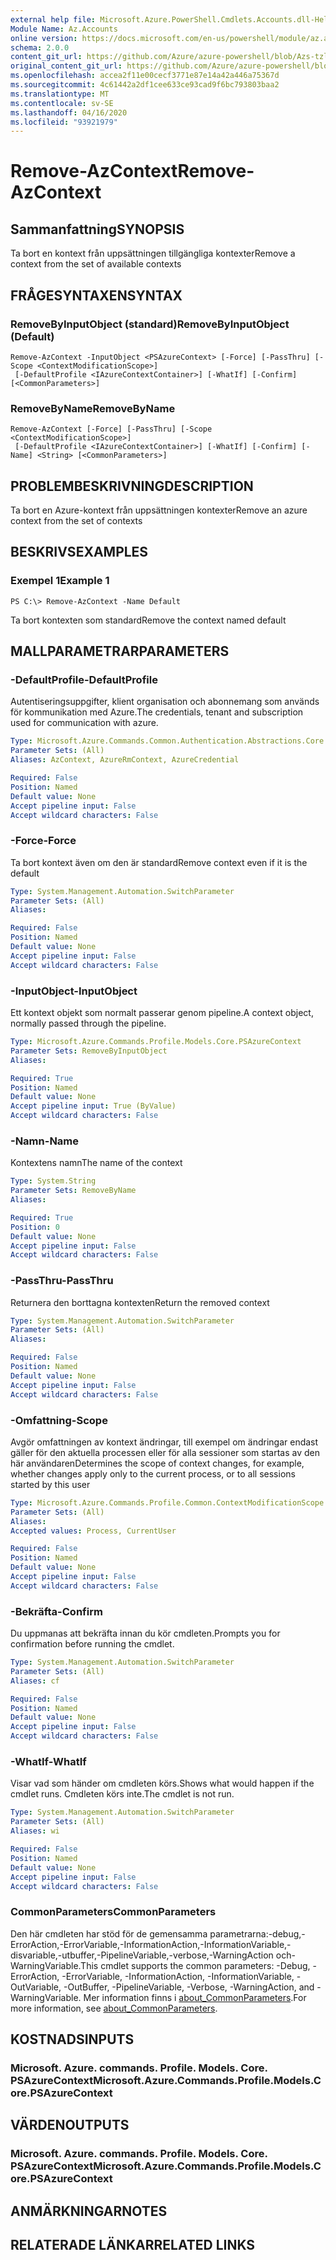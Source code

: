```yaml
---
external help file: Microsoft.Azure.PowerShell.Cmdlets.Accounts.dll-Help.xml
Module Name: Az.Accounts
online version: https://docs.microsoft.com/en-us/powershell/module/az.accounts/remove-azcontext
schema: 2.0.0
content_git_url: https://github.com/Azure/azure-powershell/blob/Azs-tzl/src/Accounts/Accounts/help/Remove-AzContext.md
original_content_git_url: https://github.com/Azure/azure-powershell/blob/Azs-tzl/src/Accounts/Accounts/help/Remove-AzContext.md
ms.openlocfilehash: accea2f11e00cecf3771e87e14a42a446a75367d
ms.sourcegitcommit: 4c61442a2df1cee633ce93cad9f6bc793803baa2
ms.translationtype: MT
ms.contentlocale: sv-SE
ms.lasthandoff: 04/16/2020
ms.locfileid: "93921979"
---
```

# <span data-ttu-id="99a49-101">Remove-AzContext</span><span class="sxs-lookup"><span data-stu-id="99a49-101">Remove-AzContext</span></span>

## <span data-ttu-id="99a49-102">Sammanfattning</span><span class="sxs-lookup"><span data-stu-id="99a49-102">SYNOPSIS</span></span>
<span data-ttu-id="99a49-103">Ta bort en kontext från uppsättningen tillgängliga kontexter</span><span class="sxs-lookup"><span data-stu-id="99a49-103">Remove a context from the set of available contexts</span></span>

## <span data-ttu-id="99a49-104">FRÅGESYNTAXEN</span><span class="sxs-lookup"><span data-stu-id="99a49-104">SYNTAX</span></span>

### <span data-ttu-id="99a49-105">RemoveByInputObject (standard)</span><span class="sxs-lookup"><span data-stu-id="99a49-105">RemoveByInputObject (Default)</span></span>
```
Remove-AzContext -InputObject <PSAzureContext> [-Force] [-PassThru] [-Scope <ContextModificationScope>]
 [-DefaultProfile <IAzureContextContainer>] [-WhatIf] [-Confirm] [<CommonParameters>]
```

### <span data-ttu-id="99a49-106">RemoveByName</span><span class="sxs-lookup"><span data-stu-id="99a49-106">RemoveByName</span></span>
```
Remove-AzContext [-Force] [-PassThru] [-Scope <ContextModificationScope>]
 [-DefaultProfile <IAzureContextContainer>] [-WhatIf] [-Confirm] [-Name] <String> [<CommonParameters>]
```

## <span data-ttu-id="99a49-107">PROBLEMBESKRIVNING</span><span class="sxs-lookup"><span data-stu-id="99a49-107">DESCRIPTION</span></span>
<span data-ttu-id="99a49-108">Ta bort en Azure-kontext från uppsättningen kontexter</span><span class="sxs-lookup"><span data-stu-id="99a49-108">Remove an azure context from the set of contexts</span></span>

## <span data-ttu-id="99a49-109">BESKRIVS</span><span class="sxs-lookup"><span data-stu-id="99a49-109">EXAMPLES</span></span>

### <span data-ttu-id="99a49-110">Exempel 1</span><span class="sxs-lookup"><span data-stu-id="99a49-110">Example 1</span></span>
```
PS C:\> Remove-AzContext -Name Default
```

<span data-ttu-id="99a49-111">Ta bort kontexten som standard</span><span class="sxs-lookup"><span data-stu-id="99a49-111">Remove the context named default</span></span>

## <span data-ttu-id="99a49-112">MALLPARAMETRAR</span><span class="sxs-lookup"><span data-stu-id="99a49-112">PARAMETERS</span></span>

### <span data-ttu-id="99a49-113">-DefaultProfile</span><span class="sxs-lookup"><span data-stu-id="99a49-113">-DefaultProfile</span></span>
<span data-ttu-id="99a49-114">Autentiseringsuppgifter, klient organisation och abonnemang som används för kommunikation med Azure.</span><span class="sxs-lookup"><span data-stu-id="99a49-114">The credentials, tenant and subscription used for communication with azure.</span></span>

```yaml
Type: Microsoft.Azure.Commands.Common.Authentication.Abstractions.Core.IAzureContextContainer
Parameter Sets: (All)
Aliases: AzContext, AzureRmContext, AzureCredential

Required: False
Position: Named
Default value: None
Accept pipeline input: False
Accept wildcard characters: False
```

### <span data-ttu-id="99a49-115">-Force</span><span class="sxs-lookup"><span data-stu-id="99a49-115">-Force</span></span>
<span data-ttu-id="99a49-116">Ta bort kontext även om den är standard</span><span class="sxs-lookup"><span data-stu-id="99a49-116">Remove context even if it is the default</span></span>

```yaml
Type: System.Management.Automation.SwitchParameter
Parameter Sets: (All)
Aliases:

Required: False
Position: Named
Default value: None
Accept pipeline input: False
Accept wildcard characters: False
```

### <span data-ttu-id="99a49-117">-InputObject</span><span class="sxs-lookup"><span data-stu-id="99a49-117">-InputObject</span></span>
<span data-ttu-id="99a49-118">Ett kontext objekt som normalt passerar genom pipeline.</span><span class="sxs-lookup"><span data-stu-id="99a49-118">A context object, normally passed through the pipeline.</span></span>

```yaml
Type: Microsoft.Azure.Commands.Profile.Models.Core.PSAzureContext
Parameter Sets: RemoveByInputObject
Aliases:

Required: True
Position: Named
Default value: None
Accept pipeline input: True (ByValue)
Accept wildcard characters: False
```

### <span data-ttu-id="99a49-119">-Namn</span><span class="sxs-lookup"><span data-stu-id="99a49-119">-Name</span></span>
<span data-ttu-id="99a49-120">Kontextens namn</span><span class="sxs-lookup"><span data-stu-id="99a49-120">The name of the context</span></span>

```yaml
Type: System.String
Parameter Sets: RemoveByName
Aliases:

Required: True
Position: 0
Default value: None
Accept pipeline input: False
Accept wildcard characters: False
```

### <span data-ttu-id="99a49-121">-PassThru</span><span class="sxs-lookup"><span data-stu-id="99a49-121">-PassThru</span></span>
<span data-ttu-id="99a49-122">Returnera den borttagna kontexten</span><span class="sxs-lookup"><span data-stu-id="99a49-122">Return the removed context</span></span>

```yaml
Type: System.Management.Automation.SwitchParameter
Parameter Sets: (All)
Aliases:

Required: False
Position: Named
Default value: None
Accept pipeline input: False
Accept wildcard characters: False
```

### <span data-ttu-id="99a49-123">-Omfattning</span><span class="sxs-lookup"><span data-stu-id="99a49-123">-Scope</span></span>
<span data-ttu-id="99a49-124">Avgör omfattningen av kontext ändringar, till exempel om ändringar endast gäller för den aktuella processen eller för alla sessioner som startas av den här användaren</span><span class="sxs-lookup"><span data-stu-id="99a49-124">Determines the scope of context changes, for example, whether changes apply only to the current process, or to all sessions started by this user</span></span>

```yaml
Type: Microsoft.Azure.Commands.Profile.Common.ContextModificationScope
Parameter Sets: (All)
Aliases:
Accepted values: Process, CurrentUser

Required: False
Position: Named
Default value: None
Accept pipeline input: False
Accept wildcard characters: False
```

### <span data-ttu-id="99a49-125">-Bekräfta</span><span class="sxs-lookup"><span data-stu-id="99a49-125">-Confirm</span></span>
<span data-ttu-id="99a49-126">Du uppmanas att bekräfta innan du kör cmdleten.</span><span class="sxs-lookup"><span data-stu-id="99a49-126">Prompts you for confirmation before running the cmdlet.</span></span>

```yaml
Type: System.Management.Automation.SwitchParameter
Parameter Sets: (All)
Aliases: cf

Required: False
Position: Named
Default value: None
Accept pipeline input: False
Accept wildcard characters: False
```

### <span data-ttu-id="99a49-127">-WhatIf</span><span class="sxs-lookup"><span data-stu-id="99a49-127">-WhatIf</span></span>
<span data-ttu-id="99a49-128">Visar vad som händer om cmdleten körs.</span><span class="sxs-lookup"><span data-stu-id="99a49-128">Shows what would happen if the cmdlet runs.</span></span>
<span data-ttu-id="99a49-129">Cmdleten körs inte.</span><span class="sxs-lookup"><span data-stu-id="99a49-129">The cmdlet is not run.</span></span>

```yaml
Type: System.Management.Automation.SwitchParameter
Parameter Sets: (All)
Aliases: wi

Required: False
Position: Named
Default value: None
Accept pipeline input: False
Accept wildcard characters: False
```

### <span data-ttu-id="99a49-130">CommonParameters</span><span class="sxs-lookup"><span data-stu-id="99a49-130">CommonParameters</span></span>
<span data-ttu-id="99a49-131">Den här cmdleten har stöd för de gemensamma parametrarna:-debug,-ErrorAction,-ErrorVariable,-InformationAction,-InformationVariable,-disvariable,-utbuffer,-PipelineVariable,-verbose,-WarningAction och-WarningVariable.</span><span class="sxs-lookup"><span data-stu-id="99a49-131">This cmdlet supports the common parameters: -Debug, -ErrorAction, -ErrorVariable, -InformationAction, -InformationVariable, -OutVariable, -OutBuffer, -PipelineVariable, -Verbose, -WarningAction, and -WarningVariable.</span></span> <span data-ttu-id="99a49-132">Mer information finns i [about_CommonParameters](http://go.microsoft.com/fwlink/?LinkID=113216).</span><span class="sxs-lookup"><span data-stu-id="99a49-132">For more information, see [about_CommonParameters](http://go.microsoft.com/fwlink/?LinkID=113216).</span></span>

## <span data-ttu-id="99a49-133">KOSTNADS</span><span class="sxs-lookup"><span data-stu-id="99a49-133">INPUTS</span></span>

### <span data-ttu-id="99a49-134">Microsoft. Azure. commands. Profile. Models. Core. PSAzureContext</span><span class="sxs-lookup"><span data-stu-id="99a49-134">Microsoft.Azure.Commands.Profile.Models.Core.PSAzureContext</span></span>

## <span data-ttu-id="99a49-135">VÄRDEN</span><span class="sxs-lookup"><span data-stu-id="99a49-135">OUTPUTS</span></span>

### <span data-ttu-id="99a49-136">Microsoft. Azure. commands. Profile. Models. Core. PSAzureContext</span><span class="sxs-lookup"><span data-stu-id="99a49-136">Microsoft.Azure.Commands.Profile.Models.Core.PSAzureContext</span></span>

## <span data-ttu-id="99a49-137">ANMÄRKNINGAR</span><span class="sxs-lookup"><span data-stu-id="99a49-137">NOTES</span></span>

## <span data-ttu-id="99a49-138">RELATERADE LÄNKAR</span><span class="sxs-lookup"><span data-stu-id="99a49-138">RELATED LINKS</span></span>
